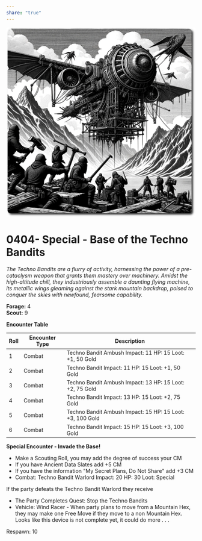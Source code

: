 ```yaml
---
share: "true"
---
```


![techno-bandits](../techno-bandits.png)  
  
# 0404- Special - Base of the Techno Bandits  
  
*The Techno Bandits are a flurry of activity, harnessing the power of a pre-cataclysm weapon that grants them mastery over machinery. Amidst the high-altitude chill, they industriously assemble a daunting flying machine, its metallic wings gleaming against the stark mountain backdrop, poised to conquer the skies with newfound, fearsome capability.*
  
**Forage:** 4  
**Scout:** 9  
  
**Encounter Table**  
  
| Roll | Encounter Type | Description |  
| ---- | ---- | ---- |  
| 1 | Combat | Techno Bandit Ambush Impact: 11 HP: 15 Loot: +1, 50 Gold |  
| 2 | Combat | Techno Bandit Impact: 11 HP: 15 Loot: +1, 50 Gold |  
| 3 | Combat | Techno Bandit Ambush Impact: 13 HP: 15 Loot: +2, 75 Gold |  
| 4 | Combat | Techno Bandit Impact: 13 HP: 15 Loot: +2, 75 Gold |  
| 5 | Combat | Techno Bandit Ambush Impact: 15 HP: 15 Loot: +3, 100 Gold |  
| 6 | Combat | Techno Bandit Impact: 15 HP: 15 Loot: +3, 100 Gold |  
  
**Special Encounter - Invade the Base!**  
  
- Make a Scouting Roll, you may add the degree of success your CM  
- If you have Ancient Data Slates add +5 CM  
- If you have the information "My Secret Plans, Do Not Share" add +3 CM  
- Combat: Techno Bandit Warlord Impact: 20 HP: 30 Loot: Special  
  
If the party defeats the Techno Bandit Warlord they receive   
  
- The Party Completes Quest: Stop the Techno Bandits  
- Vehicle: Wind Racer - When party plans to move from a Mountain Hex, they may make one Free Move if they move to a non Mountain Hex. Looks like this device is not complete yet, it could do more . . .  


Respawn: 10